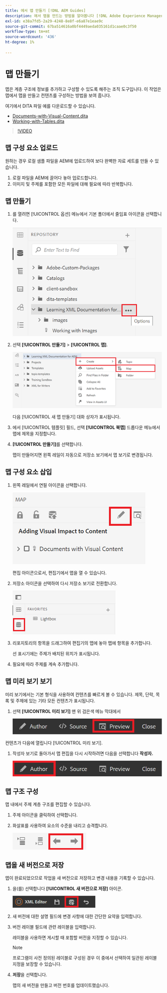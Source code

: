 ```yaml
---
title: 에서 맵 만들기 [!DNL AEM Guides]
description: 에서 맵을 만드는 방법을 알아봅니다 [!DNL Adobe Experience Manager Guides]
exl-id: e38a7fd5-2a29-4248-8e8f-e6a87e1eae9c
source-git-commit: 67ba514616a0bf4449aeda035161d1caae0c3f50
workflow-type: tm+mt
source-wordcount: '436'
ht-degree: 1%

---
```


# 맵 만들기

맵은 계층 구조에 정보를 추가하고 구성할 수 있도록 해주는 조직 도구입니다. 이 작업은 맵에서 맵을 만들고 컨텐츠를 구성하는 방법을 보여 줍니다.

여기에서 DITA 파일 예를 다운로드할 수 있습니다.

* [Documents-with-Visual-Content.dita](assets/working-with-maps/Documents-with-Visual-Content.dita)
* [Working-with-Tables.dita](assets/working-with-maps/Working-with-Tables.dita)

>[!VIDEO](https://video.tv.adobe.com/v/336725?quality=12&learn=on)

## 맵 구성 요소 업로드

원하는 경우 로컬 샘플 파일을 AEM에 업로드하여 보다 완벽한 자료 세트를 만들 수 있습니다.

1. 로컬 파일을 AEM에 끌어다 놓아 업로드합니다.
1. 이미지 및 주제를 포함한 모든 파일에 대해 필요에 따라 반복합니다.

## 맵 만들기

1. 를 열려면 [!UICONTROL 옵션] 메뉴에서 기본 폴더에서 줄임표 아이콘을 선택합니다.

   ![줄임표 아이콘](images/lesson-8/ellipses-9.png)

1. 선택 **[!UICONTROL 만들기]** > **[!UICONTROL 맵]**.


   ![맵 만들기](images/lesson-8/create-map-with-markings.png)

   다음 [!UICONTROL 새 맵 만들기] 대화 상자가 표시됩니다.

1. 에서 [!UICONTROL 템플릿] 필드, 선택 **[!UICONTROL 북맵]** 드롭다운 메뉴에서 맵에 제목을 지정합니다.
1. **[!UICONTROL 만들기]**&#x200B;를 선택합니다.

   맵이 만들어지면 왼쪽 레일이 자동으로 저장소 보기에서 맵 보기로 변경됩니다.

## 맵 구성 요소 삽입

1. 왼쪽 레일에서 연필 아이콘을 선택합니다.

   ![편집 아이콘](images/lesson-8/pencil-icon.png)

   편집 아이콘으로서, 편집기에서 맵을 열 수 있습니다.

1. 저장소 아이콘을 선택하여 다시 저장소 보기로 전환합니다.

   ![저장소 아이콘](images/common/repository-icon.png)

1. 리포지토리의 항목을 드래그하여 편집기의 맵에 놓아 맵에 항목을 추가합니다.

   선 표시기에는 주제가 배치된 위치가 표시됩니다.

1. 필요에 따라 주제를 계속 추가합니다.

## 맵 미리 보기 보기

미리 보기에서는 기본 형식을 사용하여 컨텐츠를 빠르게 볼 수 있습니다. 제목, 단락, 목록 및 주제에 있는 기타 모든 컨텐츠가 표시됩니다.

1. 선택 **[!UICONTROL 미리 보기]** 맨 위 검은색 메뉴 막대에서

   ![미리보기 버튼](images/common/select-preview.png)

컨텐츠가 다음에 열립니다 [!UICONTROL 미리 보기].

1. 작성자 보기로 돌아가서 맵 편집을 다시 시작하려면 다음을 선택합니다 **작성자.**

   ![작성자 단추](images/lesson-5/author-map.png)

## 맵 구조 구성

맵 내에서 주제 계층 구조를 편집할 수 있습니다.

1. 주제 아이콘을 클릭하여 선택합니다.
1. 화살표를 사용하여 요소의 수준을 내리고 승격합니다.

   ![저장소 아이콘](images/lesson-8/left-right.png)

## 맵을 새 버전으로 저장

맵이 완료되었으므로 작업을 새 버전으로 저장하고 변경 내용을 기록할 수 있습니다.

1. 을(를) 선택합니다 **[!UICONTROL 새 버전으로 저장]** 아이콘.

   ![새 버전으로 저장 아이콘](images/common/save-as-new-version.png)

1. 새 버전에 대한 설명 필드에 변경 사항에 대한 간단한 요약을 입력합니다.

1. 버전 레이블 필드에 관련 레이블을 입력합니다.

   레이블을 사용하면 게시할 때 포함할 버전을 지정할 수 있습니다.

   >[!NOTE]
   > 
   > 프로그램이 사전 정의된 레이블로 구성된 경우 이 중에서 선택하여 일관된 레이블 지정을 보장할 수 있습니다.

1. **저장**&#x200B;을 선택합니다.

   맵의 새 버전을 만들고 버전 번호를 업데이트했습니다.
